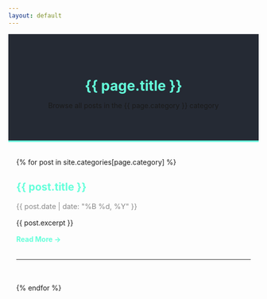 ```yaml
---
layout: default
---
```


<div class="category-header">
  <h1>{{ page.title }}</h1>
  <p>Browse all posts in the {{ page.category }} category</p>
</div>

<div class="posts-list">
  {% for post in site.categories[page.category] %}
  <div class="post-item">
    <h2><a href="{{ post.url | relative_url }}">{{ post.title }}</a></h2>
    <p class="post-date">{{ post.date | date: "%B %d, %Y" }}</p>
    <div class="post-excerpt">
      {{ post.excerpt }}
    </div>
    <a href="{{ post.url | relative_url }}" class="read-more">Read More →</a>
  </div>
  {% endfor %}
</div>

<style>
  .category-header {
    text-align: center;
    padding: 3rem 1rem;
    background-color: #252a34;
    margin-bottom: 2rem;
    border-bottom: 3px solid #64ffda;
  }
  
  .category-header h1 {
    color: #64ffda;
    margin-bottom: 0.5rem;
  }
  
  .posts-list {
    max-width: 800px;
    margin: 0 auto;
    padding: 0 1rem;
  }
  
  .post-item {
    margin-bottom: 3rem;
    padding-bottom: 2rem;
    border-bottom: 1px solid #333;
  }
  
  .post-item h2 a {
    color: #64ffda;
    text-decoration: none;
  }
  
  .post-item h2 a:hover {
    text-decoration: underline;
  }
  
  .post-date {
    color: #888;
    font-size: 0.9rem;
    margin-bottom: 1rem;
  }
  
  .read-more {
    display: inline-block;
    margin-top: 1rem;
    color: #64ffda;
    text-decoration: none;
    font-weight: bold;
  }
  
  .read-more:hover {
    text-decoration: underline;
  }
</style>
